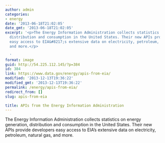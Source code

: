 ```yaml
---
author: admin
categories:
- energy
date: '2013-06-18T21:02:05'
date_gmt: '2013-06-18T21:02:05'
excerpt: '<p>The Energy Information Administration collects statistics on energy generation,
  distribution and consumption in the United States. Their new APIs provide developers
  easy access to EIA&#8217;s extensive data on electricity, petroleum, natural gas,
  and more.</p>

  '
format: image
guid: http://54.225.112.145/?p=384
id: 384
link: https://www.data.gov/energy/apis-from-eia/
modified: '2013-12-13T19:36:22'
modified_gmt: '2013-12-13T19:36:22'
permalink: /energy/apis-from-eia/
redirect_from: []
slug: apis-from-eia

title: APIs from the Energy Information Administration
---
```

The Energy Information Administration collects statistics on energy generation, distribution and consumption in the United States. Their new APIs provide developers easy access to EIA’s extensive data on electricity, petroleum, natural gas, and more.


